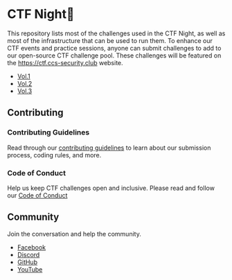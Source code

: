 # CTF Night🚩

This repository lists most of the challenges used in the CTF Night, as well as most of the infrastructure that can be used to run them. To enhance our CTF events and practice sessions, anyone can submit challenges to add to our open-source CTF challenge pool. These challenges will be featured on the https://ctf.ccs-security.club website.

- [Vol.1](https://github.com/computer-communication-security-club/ctf-night/tree/vol1)
- [Vol.2](https://github.com/computer-communication-security-club/ctf-night/tree/vol2)
- [Vol.3](https://github.com/computer-communication-security-club/ctf-night/tree/vol3)

## Contributing

### Contributing Guidelines

Read through our [contributing guidelines](CONTRIBUTING.md) to learn about our submission process, coding rules, and more.

### Code of Conduct

Help us keep CTF challenges open and inclusive. Please read and follow our [Code of Conduct](CODE_OF_CONDUCT.md)

## Community

Join the conversation and help the community.

- [Facebook](https://www.facebook.com/CCSclub2023)
- [Discord](https://discord.gg/VcTcFpAW)
- [GitHub](https://github.com/computer-communication-security-club)
- [YouTube](https://www.youtube.com/@computercommunicationsecur3464)
